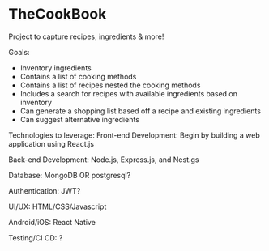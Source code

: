 # TheCookBook

Project to capture recipes, ingredients & more! 

Goals:
- Inventory ingredients
- Contains a list of cooking methods
- Contains a list of recipes nested the cooking methods
- Includes a search for recipes with available ingredients based on inventory
- Can generate a shopping list based off a recipe and existing ingredients
- Can suggest alternative ingredients

Technologies to leverage:
Front-end Development:
Begin by building a web application using React.js

Back-end Development:
Node.js, Express.js, and Nest.gs

Database:
MongoDB OR postgresql?

Authentication:
JWT?

UI/UX:
HTML/CSS/Javascript

Android/iOS:
React Native

Testing/CI CD:
?
